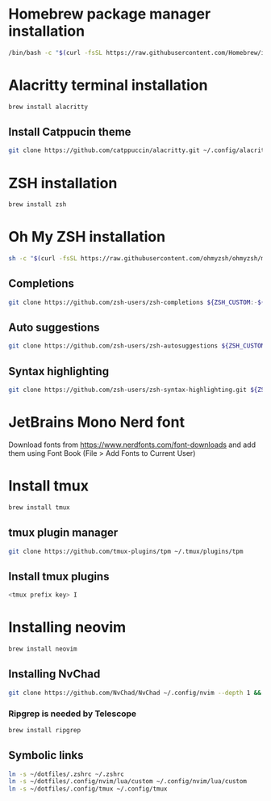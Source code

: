 # Homebrew package manager installation
```bash
/bin/bash -c "$(curl -fsSL https://raw.githubusercontent.com/Homebrew/install/HEAD/install.sh)"
```

# Alacritty terminal installation
```bash
brew install alacritty
```
## Install Catppucin theme
```bash
git clone https://github.com/catppuccin/alacritty.git ~/.config/alacritty/catppuccin
```

# ZSH installation
```bash
brew install zsh
```
# Oh My ZSH installation
```bash
sh -c "$(curl -fsSL https://raw.githubusercontent.com/ohmyzsh/ohmyzsh/master/tools/install.sh)"
```
## Completions
```bash
git clone https://github.com/zsh-users/zsh-completions ${ZSH_CUSTOM:-${ZSH:-~/.oh-my-zsh}/custom}/plugins/zsh-completions

```
## Auto suggestions
```bash
git clone https://github.com/zsh-users/zsh-autosuggestions ${ZSH_CUSTOM:-~/.oh-my-zsh/custom}/plugins/zsh-autosuggestions
```
## Syntax highlighting
```bash
git clone https://github.com/zsh-users/zsh-syntax-highlighting.git ${ZSH_CUSTOM:-~/.oh-my-zsh/custom}/plugins/zsh-syntax-highlighting
```

# JetBrains Mono Nerd font 
Download fonts from https://www.nerdfonts.com/font-downloads and add them using Font Book (File > Add Fonts to Current User)

# Install tmux
```bash
brew install tmux
```
## tmux plugin manager
```bash
git clone https://github.com/tmux-plugins/tpm ~/.tmux/plugins/tpm
```
## Install tmux plugins
```bash
<tmux prefix key> I
```
# Installing neovim
```bash
brew install neovim
```
## Installing NvChad 
```bash
git clone https://github.com/NvChad/NvChad ~/.config/nvim --depth 1 && nvim
```
### Ripgrep is needed by Telescope
```bash
brew install ripgrep
```
## Symbolic links
```bash
ln -s ~/dotfiles/.zshrc ~/.zshrc
ln -s ~/dotfiles/.config/nvim/lua/custom ~/.config/nvim/lua/custom
ln -s ~/dotfiles/.config/tmux ~/.config/tmux
```
